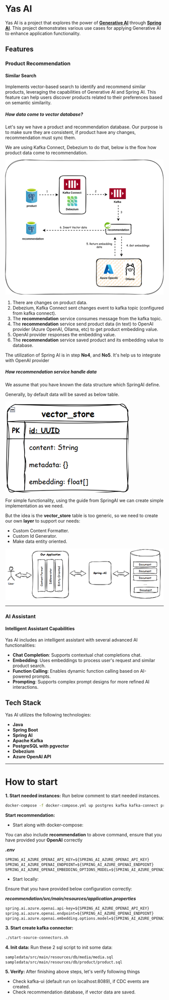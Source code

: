 # Yas AI
Yas AI is a project that explores the power of **[Generative AI](https://en.wikipedia.org/wiki/Generative_artificial_intelligence)** through **[Spring AI](https://spring.io/projects/spring-ai)**. This project demonstrates various use cases for applying Generative AI to enhance application functionality.

## Features

### Product Recommendation
#### Similar Search
Implements vector-based search to identify and recommend similar products, leveraging the capabilities of Generative AI and Spring AI. This feature can help users discover products related to their preferences based on semantic similarity.
##### How data come to vector database?
Let's say we have a product and recommendation database. 
Our purpose is to make sure they are consistent, if product have any changes, 
recommendation must sync them. 

We are using Kafka Connect, Debezium to do that, below is the flow how product data come to 
recommendation.

![vector-search.svg](docs/vector-search.svg)

1. There are changes on product data.
2. Debezium, Kafka Connect sent changes event to kafka topic (configured from kafka connect).
3. The **recommendation** service consumes message from the kafka topic.
4. The **recommendation** service send product data (in text) to 
OpenAI provider (Azure OpenAI, Ollama, etc) to get product embedding value.
5. OpenAI provider responses the embedding value.
6. The **recommendation** service saved product and its embedding value to database.

The utilization of Spring AI is in step **No4**, and **No5**. 
It's help us to integrate with OpenAI provider

##### How recommendation service handle data
We assume that you have known the data structure which SpringAI define. 

Generally, by default data will be saved as below table.

![img.png](docs/img.png "Data Flow")

For simple functionality, using the guide from SpringAI we can create simple implementation as we need.

But the idea is the **vector_store** table is too generic, so we need to create our own **layer** 
to support our needs:

- Custom Content Formatter.
- Custom Id Generator.
- Make data entity oriented.

![img_1.png](docs/img_1.png)

---

### AI Assistant
#### Intelligent Assistant Capabilities
Yas AI includes an intelligent assistant with several advanced AI functionalities:

- **Chat Completion**: Supports contextual chat completions chat.
- **Embedding**: Uses embeddings to process user's request and similar product search.
- **Function Calling**: Enables dynamic function calling based on AI-powered prompts.
- **Prompting**: Supports complex prompt designs for more refined AI interactions.

## Tech Stack

Yas AI utilizes the following technologies:

- **Java**
- **Spring Boot**
- **Spring AI**
- **Apache Kafka**
- **PostgreSQL with pgvector**
- **Debezium**
- **Azure OpenAI API**

---
# How to start

**1. Start needed instances:**
Run below comment to start needed instances.
```bash
docker-compose -f docker-compose.yml up postgres kafka kafka-connect product media kafka-ui -d
```

**Start recommendation:**

- Start along with docker-compose:

You can also include **recommendation** to above command, ensure that you have provided your **OpenAI** correctly 

**_.env_**
```properties
SPRING_AI_AZURE_OPENAI_API_KEY=${SPRING_AI_AZURE_OPENAI_API_KEY}
SPRING_AI_AZURE_OPENAI_ENDPOINT=${SPRING_AI_AZURE_OPENAI_ENDPOINT}
SPRING_AI_AZURE_OPENAI_EMBEDDING_OPTIONS_MODEL=${SPRING_AI_AZURE_OPENAI_EMBEDDING_OPTIONS_MODEL}
```
- Start locally:

Ensure that you have provided below configuration correctly:

_**recommendation/src/main/resources/application.properties**_
```properties
spring.ai.azure.openai.api-key=${SPRING_AI_AZURE_OPENAI_API_KEY}
spring.ai.azure.openai.endpoint=${SPRING_AI_AZURE_OPENAI_ENDPOINT}
spring.ai.azure.openai.embedding.options.model=${SPRING_AI_AZURE_OPENAI_EMBEDDING_OPTIONS_MODEL}
```

**3. Start create kafka connector:**
```bash
./start-source-connectors.sh
```

**4. Init data:**
Run these 2 sql script to init some data:
```text
sampledata/src/main/resources/db/media/media.sql
sampledata/src/main/resources/db/product/product.sql
```

**5. Verify:**
After finishing above steps, let's verify following things
- Check kafka-ui (default run on localhost:8089), if CDC events are created.
- Check recommendation database, if vector data are saved.





